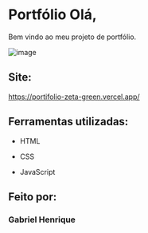 # Portfólio Olá,

Bem vindo ao meu projeto de portfólio.

![image](https://github.com/GroundWave96/portifolio/assets/54560401/6a3123df-2b1f-4eb8-9031-51d1899f25ff)

## Site:

https://portifolio-zeta-green.vercel.app/

## Ferramentas utilizadas:

* HTML

* CSS

* JavaScript

## Feito por:

### Gabriel Henrique
